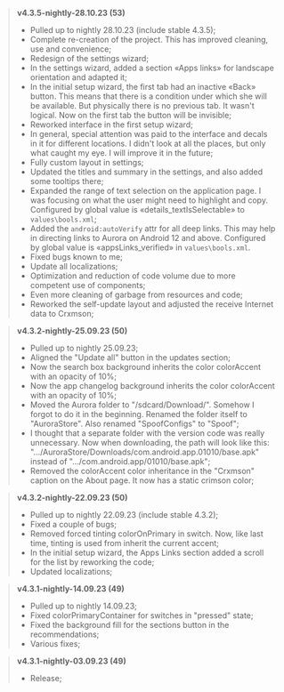 > **v4.3.5-nightly-28.10.23 (53)**
> * Pulled up to nightly 28.10.23 (include stable 4.3.5);
> * Complete re-creation of the project. This has improved cleaning, use and convenience;
> * Redesign of the settings wizard;
> * In the settings wizard, added a section «Apps links» for landscape orientation and adapted it;
> * In the initial setup wizard, the first tab had an inactive «Back» button. This means that there is a condition under which she will be available. But physically there is no previous tab. It wasn't logical. Now on the first tab the button will be invisible;
> * Reworked interface in the first setup wizard;
> * In general, special attention was paid to the interface and decals in it for different locations. I didn't look at all the places, but only what caught my eye. I will improve it in the future;
> * Fully custom layout in settings;
> * Updated the titles and summary in the settings, and also added some tooltips there;
> * Expanded the range of text selection on the application page. I was focusing on what the user might need to highlight and copy. Configured by global value is «details_textIsSelectable» to `values\bools.xml`;
> * Added the `android:autoVerify` attr for all deep links. This may help in directing links to Aurora on Android 12 and above. Configured by global value is «appsLinks_verified» in `values\bools.xml`.
> * Fixed bugs known to me;
> * Update all localizations;
> * Optimization and reduction of code volume due to more competent use of components;
> * Even more cleaning of garbage from resources and code;
> * Reworked the self-update layout and adjusted the receive Internet data to Crxmson;

> **v4.3.2-nightly-25.09.23 (50)**
> * Pulled up to nightly 25.09.23;
> * Aligned the "Update all" button in the updates section;
> * Now the search box background inherits the color colorAccent with an opacity of 10%;
> * Now the app changelog background inherits the color colorAccent with an opacity of 10%;
> * Moved the Aurora folder to "/sdcard/Download/". Somehow I forgot to do it in the beginning. Renamed the folder itself to "AuroraStore". Also renamed "SpoofConfigs" to "Spoof";
> * I thought that a separate folder with the version code was really unnecessary. Now when downloading, the path will look like this: ".../AuroraStore/Downloads/com.android.app.01010/base.apk" instead of ".../com.android.app/01010/base.apk";
> * Removed the colorAccent color inheritance in the "Crxmson" caption on the About page. It now has a static crimson color;

> **v4.3.2-nightly-22.09.23 (50)**
> * Pulled up to nightly 22.09.23 (include stable 4.3.2);
> * Fixed a couple of bugs;
> * Removed forced tinting colorOnPrimary in switch. Now, like last time, tinting is used from inherit the current accent;
> * In the initial setup wizard, the Apps Links section added a scroll for the list by reworking the code;
> * Updated localizations;

> **v4.3.1-nightly-14.09.23 (49)**
> * Pulled up to nightly 14.09.23;
> * Fixed colorPrimaryContainer for switches in "pressed" state;
> * Fixed the background fill for the sections button in the recommendations;
> * Various fixes;

> **v4.3.1-nightly-03.09.23 (49)**
> * Release;
